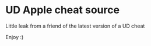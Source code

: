 # UD Apple cheat source

Little leak from a friend of the latest version of a UD cheat

Enjoy :)















